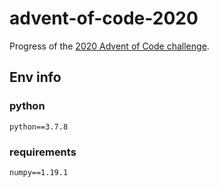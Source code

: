 # advent-of-code-2020
Progress of the [2020 Advent of Code challenge](https://adventofcode.com/2020).

## Env info
### python
```
python==3.7.8
```
### requirements
```
numpy==1.19.1
```